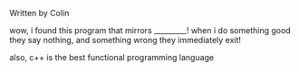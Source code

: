 Written by Colin

wow, i found this program that mirrors _________! when i do something good they say nothing, and something wrong they immediately exit!

also, c++ is the best functional programming language

